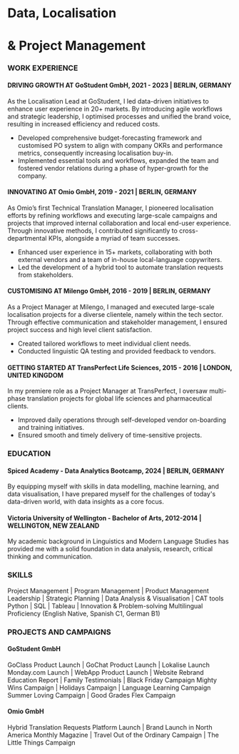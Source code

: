 # Data, Localisation
# & Project Management

### WORK EXPERIENCE
#### DRIVING GROWTH AT GoStudent GmbH, 2021  -  2023 | BERLIN, GERMANY
As the Localisation Lead at GoStudent, I led data-driven initiatives to enhance user experience in 20+ markets. By introducing agile workflows and strategic leadership, I optimised processes and unified the brand voice, resulting in increased efficiency and reduced costs.
- Developed comprehensive budget-forecasting framework and customised PO system to align with company OKRs and performance metrics, consequently increasing localisation buy-in.
- Implemented essential tools and workflows, expanded the team and fostered vendor relations during a phase of hyper-growth for the company.

#### INNOVATING AT Omio GmbH, 2019  -  2021 | BERLIN, GERMANY
As Omio’s first Technical Translation Manager, I pioneered localisation efforts by refining workflows and executing large-scale campaigns and projects that improved internal collaboration and local end-user experience. Through innovative methods, I contributed significantly to cross-departmental KPIs, alongside a myriad of team successes.
- Enhanced user experience in 15+ markets, collaborating with both external vendors and a team of in-house local-language copywriters.
- Led the development of a hybrid tool to automate translation requests from stakeholders.

#### CUSTOMISING AT Milengo GmbH, 2016  -  2019 | BERLIN, GERMANY
As a Project Manager at Milengo, I managed and executed large-scale localisation projects for a diverse clientele, namely within the tech sector. Through effective communication and stakeholder management, I ensured project success and high level client satisfaction.
- Created tailored workflows to meet individual client needs.
- Conducted linguistic QA testing and provided feedback to vendors.

#### GETTING STARTED AT TransPerfect Life Sciences, 2015  -  2016 | LONDON, UNITED KINGDOM
In my premiere role as a Project Manager at TransPerfect, I oversaw multi-phase translation projects for global life sciences and pharmaceutical clients.
- Improved daily operations through self-developed vendor on-boarding and training initiatives.
- Ensured smooth and timely delivery of time-sensitive projects.

### EDUCATION
#### Spiced Academy - Data Analytics Bootcamp, 2024 | BERLIN, GERMANY
By equipping myself with skills in data modelling, machine learning, and data visualisation, I have prepared myself for the challenges of today's data-driven world, with data insights as a core focus.

#### Victoria University of Wellington - Bachelor of Arts, 2012-2014 | WELLINGTON, NEW ZEALAND
My academic background in Linguistics and Modern Language Studies has provided me with a solid foundation in data analysis, research, critical thinking and communication.

### SKILLS
Project Management | Program Management | Product Management
Leadership | Strategic Planning | Data Analysis & Visualisation | CAT tools
Python | SQL | Tableau | Innovation & Problem-solving
Multilingual Proficiency (English Native, Spanish C1, German B1)

### PROJECTS AND CAMPAIGNS
#### GoStudent GmbH
GoClass Product Launch | GoChat Product Launch | Lokalise Launch
Monday.com Launch | WebApp Product Launch | Website Rebrand
Education Report | Family Testimonials | Black Friday Campaign
Mighty Wins Campaign | Holidays Campaign | Language Learning Campaign
Summer Loving Campaign | Good Grades Flex Campaign

#### Omio GmbH
Hybrid Translation Requests Platform Launch | Brand Launch in North America 
Monthly Magazine | Travel Out of the Ordinary Campaign |
The Little Things Campaign

